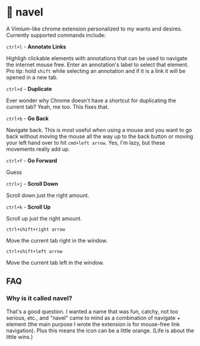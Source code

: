 # 🍊 navel

A Vimium-like chrome extension personalized to my wants and desires. Currently supported commands include:

`ctrl+l` - **Annotate Links**

Highligh clickable elements with annotations that can be used to navigate the internet mouse free. Enter an annotation's label to select that element. Pro tip: hold `shift` while selecting an annotation and if it is a link it will be opened in a new tab.

`ctrl+d` - **Duplicate**

Ever wonder why Chrome doesn't have a shortcut for duplicating the current tab? Yeah, me too. This fixes that.

`ctrl+b` - **Go Back**

Navigate back. This is most useful _when_ using a mouse and you want to go back without moving the mouse all the way up to the back button or moving your left hand over to hit `cmd+left arrow`. Yes, I'm lazy, but these movements really add up.

`ctrl+f` - **Go Forward**

Guess

`ctrl+j` - **Scroll Down**

Scroll down just the right amount.

`ctrl+k` - **Scroll Up**

Scroll up just the right amount.

`ctrl+shift+right arrow`

Move the current tab right in the window.

`ctrl+shift+left arrow`

Move the current tab left in the window.

## FAQ

### Why is it called navel?

That's a good question. I wanted a name that was fun, catchy, not too serious, etc., and "navel" came to mind as a combination of navigate + element (the main purpose I wrote the extension is for mouse-free link navigation). Plus this means the icon can be a little orange. (Life is about the little wins.)
